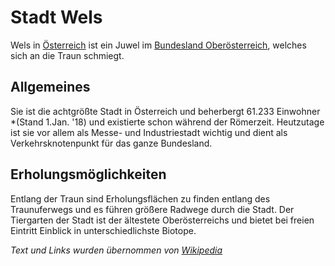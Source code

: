 ﻿# Stadt Wels

Wels in [Österreich](https://de.wikipedia.org/wiki/%C3%96sterreich) ist ein Juwel im [Bundesland Oberösterreich](https://de.wikipedia.org/wiki/Ober%C3%B6sterreich), welches sich an die Traun schmiegt. 

## Allgemeines

Sie ist die achtgrößte Stadt in Österreich und beherbergt 61.233 Einwohner *(Stand 1.Jan. '18) und existierte schon während der Römerzeit. Heutzutage ist sie vor allem als Messe- und Industriestadt wichtig und dient als Verkehrsknotenpunkt für das ganze Bundesland.

## Erholungsmöglichkeiten

Entlang der Traun sind Erholungsflächen zu finden entlang des Traunuferwegs und es führen größere Radwege durch die Stadt. Der Tiergarten der Stadt ist der ältestete Oberösterreichs und bietet bei freien Eintritt Einblick in unterschiedlichste Biotope.

*Text und Links wurden übernommen von [Wikipedia](https://de.wikipedia.org/wiki/Wels_(Stadt))*